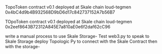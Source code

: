 
TopoToken contract v0.1 deployed at Skale chain loud-tegmen
0x4bC4d9b4B932568D9bD6d17c842737152A7b56B7

TOpoToken contract v0.1 deployed at Skale chain loud-tegmen
0x2eef8643B72312A845E7a810aE0e6f2daf62cC96

write a manual process to use Skale Storage-
Test web3.py to speak to Skale Storage
deploy Topologic Py to connect with the Skale Contract
then with the storage- 
